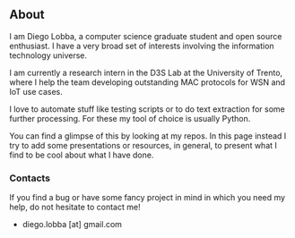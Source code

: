 
## About
I am Diego Lobba, a computer science graduate student and
open source enthusiast.
I have a very broad set of interests involving the information
technology universe.

I am currently a research intern in the D3S Lab at the
University of Trento, where I
help the team developing outstanding MAC protocols for WSN
and IoT use cases.

I love to automate stuff like testing scripts or
to do text extraction for some further processing.
For these my tool of choice is usually Python.

You can find a glimpse of this by
looking at my repos. In this page instead
I try to add some presentations or resources, in general,
to present what I find to be cool about what I have done.

### Contacts

If you find a bug or have some fancy project in mind in which
you need my help, do not hesitate to contact me!

* diego.lobba [at] gmail.com
